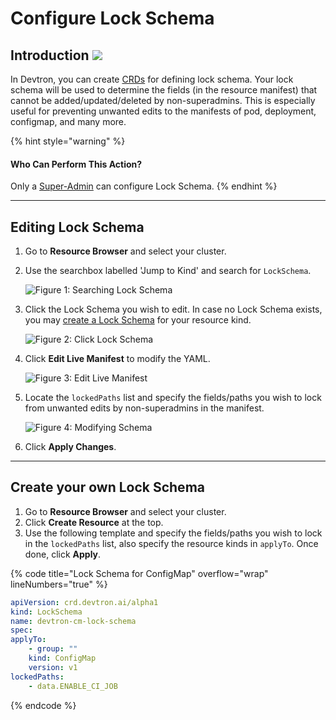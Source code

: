 # Configure Lock Schema

## Introduction [![](https://devtron-public-asset.s3.us-east-2.amazonaws.com/images/elements/EnterpriseTag.svg)](https://devtron.ai/pricing)

In Devtron, you can create [CRDs](../../resources/glossary.md#crd) for defining lock schema. Your lock schema will be used to determine the fields (in the resource manifest) that cannot be added/updated/deleted by non-superadmins. This is especially useful for preventing unwanted edits to the manifests of pod, deployment, configmap, and many more.

{% hint style="warning" %}
#### Who Can Perform This Action?

Only a [Super-Admin](../../global-configurations/authorization/user-access.md#grant-super-admin-permission) can configure Lock Schema.
{% endhint %}

***

## Editing Lock Schema

1. Go to **Resource Browser** and select your cluster.
2.  Use the searchbox labelled 'Jump to Kind' and search for `LockSchema`.

    ![Figure 1: Searching Lock Schema](https://devtron-public-asset.s3.us-east-2.amazonaws.com/images/kubernetes-resource-browser/search-lock-schema.gif)
3.  Click the Lock Schema you wish to edit. In case no Lock Schema exists, you may [create a Lock Schema](edit-lock-schema.md#create-your-own-lock-schema) for your resource kind.

    ![Figure 2: Click Lock Schema](https://devtron-public-asset.s3.us-east-2.amazonaws.com/images/kubernetes-resource-browser/click-lock-schema.gif)
4.  Click **Edit Live Manifest** to modify the YAML.

    ![Figure 3: Edit Live Manifest](https://devtron-public-asset.s3.us-east-2.amazonaws.com/images/kubernetes-resource-browser/edit-live-manifest-lock.gif)
5.  Locate the `lockedPaths` list and specify the fields/paths you wish to lock from unwanted edits by non-superadmins in the manifest.

    ![Figure 4: Modifying Schema](https://devtron-public-asset.s3.us-east-2.amazonaws.com/images/kubernetes-resource-browser/locate-lockedpaths.jpg)
6. Click **Apply Changes**.

***

## Create your own Lock Schema

1. Go to **Resource Browser** and select your cluster.
2. Click **Create Resource** at the top.
3. Use the following template and specify the fields/paths you wish to lock in the `lockedPaths` list, also specify the resource kinds in `applyTo`. Once done, click **Apply**.

{% code title="Lock Schema for ConfigMap" overflow="wrap" lineNumbers="true" %}
```yml
apiVersion: crd.devtron.ai/alpha1
kind: LockSchema
name: devtron-cm-lock-schema
spec:
applyTo:
    - group: ""
    kind: ConfigMap
    version: v1
lockedPaths:
    - data.ENABLE_CI_JOB
```
{% endcode %}
